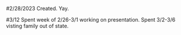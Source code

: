 #2/28/2023
Created. Yay.

#3/12
Spent week of 2/26-3/1 working on presentation. Spent 3/2-3/6 visting family out of state.
